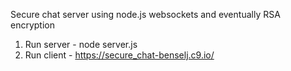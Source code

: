 Secure chat server using node.js websockets and eventually RSA encryption

1. Run server - node server.js
2. Run client - https://secure_chat-benselj.c9.io/